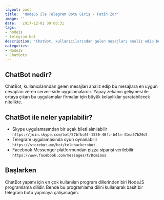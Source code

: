 ```yaml
---
layout: post
title:  "NodeJS ile Telegram Botu Giriş - Fatih Zor"
image: ''
date:   2017-12-01 00:06:31
tags:
- nodejs
- telegram bot
description: 'ChatBot, kullanıcılarından gelen mesajları analiz edip bu mesajlara en uygun cevapları veren server-side uygulamalardır. Yapay zekanın gelişmesi ile ortaya çıkan bu uygulamalar firmalar için büyük kolaylıklar yaratabilecek nitelikte. '
categories:
- NodeJS
- ChatBots
---
```




## ChatBot nedir?

ChatBot, kullanıcılarından gelen mesajları analiz edip bu mesajlara en uygun cevapları veren server-side uygulamalardır. Yapay zekanın gelişmesi ile ortaya çıkan bu uygulamalar firmalar için büyük kolaylıklar yaratabilecek nitelikte. 


## ChatBot ile neler yapılabilir?

- Skype uygulamasından bir uçak bileti alınılabilir ```https://join.skype.com/bot/57bfbc6f-1556-46fc-b4fa-41ea57b26df```
- Telegram uygulamasında oyun oynanabilir ```https://storebot.me/bot/telehackerobot```
- Facebook Messenger platformundan pizza siparişi verilebilir ```https://www.facebook.com/messages/t/Dominos```

## Başlarken

ChatBot yapımı için en çok kullanılan program dillerinden biri NodeJS programlama dilidir. Bende bu programlama dilini kullanarak basit bir telegram botu yapmaya çalışacağım.
